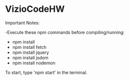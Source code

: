 # VizioCodeHW

Important Notes:

-Execute these npm commands before compiling/running:
  - npm install
  - npm install fetch
  - npm install jquery
  - npm install jsdom
  - npm install nodemon
  
To start, type 'npm start' in the terminal.
